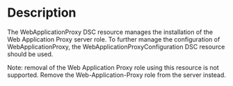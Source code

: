 # Description

The WebApplicationProxy DSC resource manages the installation of the Web Application Proxy server role. To
further manage the configuration of WebApplicationProxy, the WebApplicationProxyConfiguration DSC resource
should be used.

Note: removal of the Web Application Proxy role using this resource is not supported. Remove the
Web-Application-Proxy role from the server instead.
